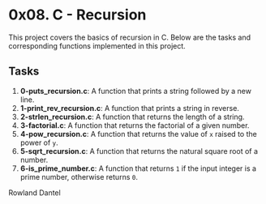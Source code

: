# 0x08. C - Recursion

This project covers the basics of recursion in C. Below are the tasks and corresponding functions implemented in this project.

## Tasks

1. **0-puts_recursion.c**: A function that prints a string followed by a new line.
2. **1-print_rev_recursion.c**: A function that prints a string in reverse.
3. **2-strlen_recursion.c**: A function that returns the length of a string.
4. **3-factorial.c**: A function that returns the factorial of a given number.
5. **4-pow_recursion.c**: A function that returns the value of `x` raised to the power of `y`.
6. **5-sqrt_recursion.c**: A function that returns the natural square root of a number.
7. **6-is_prime_number.c**: A function that returns `1` if the input integer is a prime number, otherwise returns `0`.



Rowland Dantel